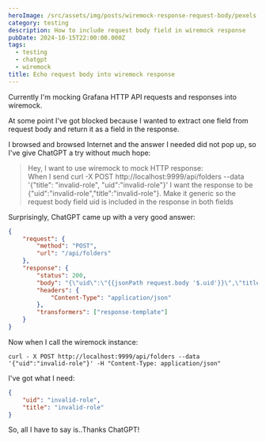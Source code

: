 ```yaml
---
heroImage: /src/assets/img/posts/wiremock-response-request-body/pexels-pixabay-373543.jpg
category: testing
description: How to include request body field in wiremock response
pubDate: 2024-10-15T22:00:00.000Z
tags:
  - testing
  - chatgpt
  - wiremock
title: Echo request body into wiremock response
---
```


Currently I'm mocking Grafana HTTP API requests and responses into wiremock.

At some point I've got blocked because I wanted to extract one field from request body and return it as a field in the response.

I browsed and browsed Internet and the answer I needed did not pop up, so I've give ChatGPT a try without much hope:

> Hey, I want to use wiremock to mock HTTP response:\
> When I send curl -X POST http\://localhost:9999/api/folders --data '{"title": "invalid-role", "uid":"invalid-role"}'
> I want the response to be {"uid":"invalid-role","title":"invalid-role"}.
> Make it generic so the request body field uid is included in the response in both fields

Surprisingly, ChatGPT came up with a very good answer:

```json
{
	"request": {
		"method": "POST",
		"url": "/api/folders"
	},
	"response": {
		"status": 200,
		"body": "{\"uid\":\"{{jsonPath request.body '$.uid'}}\",\"title\":\"{{jsonPath request.body '$.uid'}}\"}",
		"headers": {
			"Content-Type": "application/json"
		},
		"transformers": ["response-template"]
	}
}
```

Now when I call the wiremock instance:

```shell
curl - X POST http://localhost:9999/api/folders --data '{"uid":"invalid-role"}' -H "Content-Type: application/json"
```

I've got what I need:

```json
{
	"uid": "invalid-role",
	"title": "invalid-role"
}
```

So, all I have to say is..Thanks ChatGPT!
